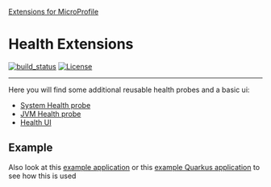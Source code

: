[Extensions for MicroProfile](https://www.microprofile-ext.org/)

# Health Extensions

[![build_status](https://travis-ci.com/microprofile-extensions/health-ext.svg?branch=master)](https://travis-ci.com/microprofile-extensions/health-ext)
[![License](https://img.shields.io/badge/license-Apache%202-blue.svg)](https://github.com/microprofile-extensions/health-ext/blob/master/LICENSE)
___________
Here you will find some additional reusable health probes and a basic ui:

* [System Health probe](https://github.com/microprofile-extensions/health-ext/blob/master/healthprobe-system/README.md)
* [JVM Health probe](https://github.com/microprofile-extensions/health-ext/blob/master/healthprobe-jvm/README.md)
* [Health UI](https://github.com/microprofile-extensions/health-ext/blob/master/health-ui/README.md)

## Example

Also look at this [example application](https://github.com/microprofile-extensions/health-ext/blob/master/health-example/README.md) or 
this [example Quarkus application](https://github.com/microprofile-extensions/health-ext/blob/master/quarkus-example/README.md) to see how this is used